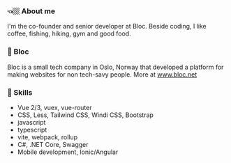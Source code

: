 ### 👈🏼 About me
I'm the co-founder and senior developer at Bloc. Beside coding, I like coffee, fishing, hiking, gym and good food.

### 📍 Bloc
Bloc is a small tech company in Oslo, Norway that developed a platform for making websites for non tech-savy people. 
More at www.bloc.net

### 🧠 Skills
- Vue 2/3, vuex, vue-router
- CSS, Less, Tailwind CSS, Windi CSS, Bootstrap
- javascript
- typescript
- vite, webpack, rollup
- C#, .NET Core, Swagger
- Mobile development, Ionic/Angular
